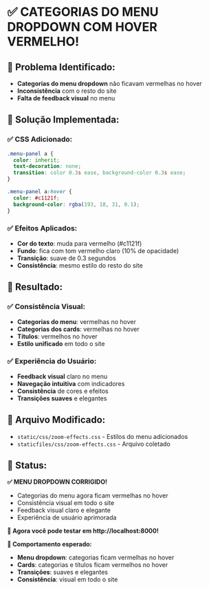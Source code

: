 # ✅ CATEGORIAS DO MENU DROPDOWN COM HOVER VERMELHO!

## 🎯 **Problema Identificado:**
- **Categorias do menu dropdown** não ficavam vermelhas no hover
- **Inconsistência** com o resto do site
- **Falta de feedback visual** no menu

## 🔧 **Solução Implementada:**

### **✅ CSS Adicionado:**
```css
.menu-panel a {
  color: inherit;
  text-decoration: none;
  transition: color 0.3s ease, background-color 0.3s ease;
}

.menu-panel a:hover {
  color: #c1121f;
  background-color: rgba(193, 18, 31, 0.1);
}
```

### **✅ Efeitos Aplicados:**
- **Cor do texto**: muda para vermelho (#c1121f)
- **Fundo**: fica com tom vermelho claro (10% de opacidade)
- **Transição**: suave de 0.3 segundos
- **Consistência**: mesmo estilo do resto do site

## 🚀 **Resultado:**

### **✅ Consistência Visual:**
- **Categorias do menu**: vermelhas no hover
- **Categorias dos cards**: vermelhas no hover
- **Títulos**: vermelhos no hover
- **Estilo unificado** em todo o site

### **✅ Experiência do Usuário:**
- **Feedback visual** claro no menu
- **Navegação intuitiva** com indicadores
- **Consistência** de cores e efeitos
- **Transições suaves** e elegantes

## 🔧 **Arquivo Modificado:**
- `static/css/zoom-effects.css` - Estilos do menu adicionados
- `staticfiles/css/zoom-effects.css` - Arquivo coletado

## 🎉 **Status:**
**✅ MENU DROPDOWN CORRIGIDO!**

- Categorias do menu agora ficam vermelhas no hover
- Consistência visual em todo o site
- Feedback visual claro e elegante
- Experiência de usuário aprimorada

**🚀 Agora você pode testar em http://localhost:8000!**

**📝 Comportamento esperado:**
- **Menu dropdown**: categorias ficam vermelhas no hover
- **Cards**: categorias e títulos ficam vermelhos no hover
- **Transições**: suaves e elegantes
- **Consistência**: visual em todo o site
